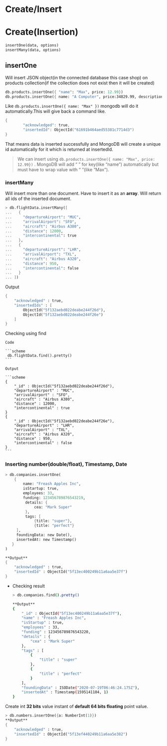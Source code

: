 # Create/Insert

# Create(Insertion)

```scheme
insertOne(data, options)
insertMany(data, options)
```

## insertOne

Will insert JSON object(in the connected database this case shop) on products collection(if the collection does not exist then it will be created)

```scheme
db.products.insertOne({ "name": "Max", price: 12.99})
db.products.insertOne({ name: "A Computer", price:34829.99, description: "This is high quality computer", details:{cpu: "Intel i7 8770",memory: 32}})
```

Like `db.products.insertOne({ name: "Max" })` mongodb will do it automatically.This will give back a command like.

```powershell
{
		"acknowledged": true,
		"insertedId": ObjectId("61691b464aed55381c7714d3")
}
```

That means data is inserted successfully and MongoDB will create a unique id automatically for it which is returned at insertedId.

> We can insert using `db.products.insertOne({ name: "Max", price: 12.99})` . MongoDB will add “ ” for key(like “name”) automatically but must have to wrap value with “ ”(like “Max”).
> 

### insertMany

Will insert more than one document. Have to insert it as an **array**. Will return all ids of the inserted document.

```scheme
> db.flightData.insertMany([
...   {
...     "departureAirport": "MUC",
...     "arrivalAirport": "SFO",
...     "aircraft": "Airbus A380",
...     "distance": 12000,
...     "intercontinental": true
...   },
...   {
...     "departureAirport": "LHR",
...     "arrivalAirport": "TXL",
...     "aircraft": "Airbus A320",
...     "distance": 950,
...     "intercontinental": false
...   }
... ])
```

Output

```scheme
{
	"acknowledged" : true,
	"insertedIds" : [
		ObjectId("5f132aebd022deabe244f26d"),
		ObjectId("5f132aebd022deabe244f26e")
	]
}
```
<detials>
	<summary>Checking using find</summary>
    
    Code
    
    ```scheme
     db.flightData.find().pretty()
    ```
    
    Output
    
    ```scheme
    {
    	"_id" : ObjectId("5f132aebd022deabe244f26d"),
    	"departureAirport" : "MUC",
    	"arrivalAirport" : "SFO",
    	"aircraft" : "Airbus A380",
    	"distance" : 12000,
    	"intercontinental" : true
    }
    {
    	"_id" : ObjectId("5f132aebd022deabe244f26e"),
    	"departureAirport" : "LHR",
    	"arrivalAirport" : "TXL",
    	"aircraft" : "Airbus A320",
    	"distance" : 950,
    	"intercontinental" : false
    }
    ```
</details>
 

### Inserting number(double/float), Timestamp, Date

```scheme
> db.companies.insertOne(
	{
		name: "Freash Apples Inc", 
		isStartup: true, 
		employees: 33, 
		funding: 123456789876543219, 
		 details: {
			 cea: "Mark Super"
		 },
		 tags: [
			 {title: "super"},
			 {title: "perfect"}
     ], 
     foundingData: new Date(), 
     insertedAt: new Timestamp()
   }
)

**Output**
{
	"acknowledged" : true,
	"insertedId" : ObjectId("5f13ec400249b11a6aa5e37f")
}
```

- Checking result
    
    ```bash
    > db.companies.find().pretty()
    
    **Output**
    {
    	"_id" : ObjectId("5f13ec400249b11a6aa5e37f"),
    	"name" : "Freash Apples Inc",
    	"isStartup" : true,
    	"employees" : 33,
    	"funding" : 123456789876543220,
    	"details" : {
    		"cea" : "Mark Super"
    	},
    	"tags" : [
    		{
    			"title" : "super"
    		},
    		{
    			"title" : "perfect"
    		}
    	],
    	"foundingData" : ISODate("2020-07-19T06:46:24.175Z"),
    	"insertedAt" : Timestamp(1595141184, 1)
    }
    ```
    

Create int **32 bits** value instant of **default 64 bits floating** point value.

```scheme
> db.numbers.insertOne({a: NumberInt(1)})
**Output**
{
	"acknowledged" : true,
	"insertedId" : ObjectId("5f13ef440249b11a6aa5e382")
}
```
